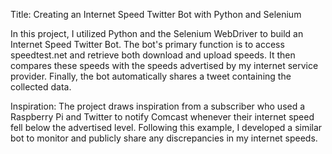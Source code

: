 Title: Creating an Internet Speed Twitter Bot with Python and Selenium

In this project, I utilized Python and the Selenium WebDriver to build an Internet Speed Twitter Bot. The bot's primary function is to access speedtest.net and retrieve both download and upload speeds. It then compares these speeds with the speeds advertised by my internet service provider. Finally, the bot automatically shares a tweet containing the collected data.

Inspiration: The project draws inspiration from a subscriber who used a Raspberry Pi and Twitter to notify Comcast whenever their internet speed fell below the advertised level. Following this example, I developed a similar bot to monitor and publicly share any discrepancies in my internet speeds.
